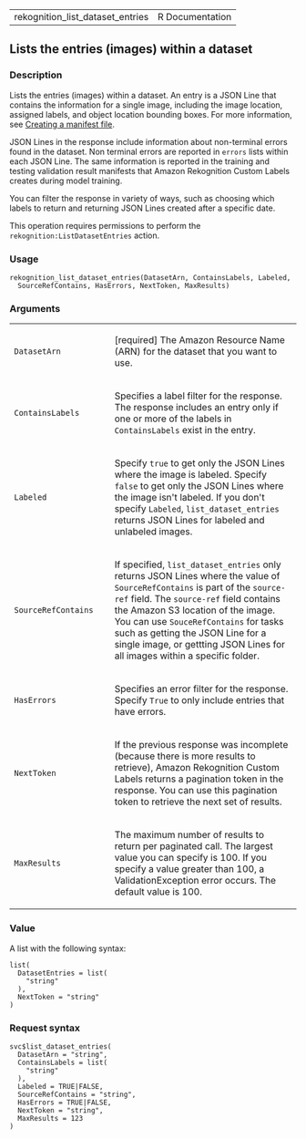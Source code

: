 <table style="width: 100%;">
<tbody>
<tr class="odd">
<td>rekognition_list_dataset_entries</td>
<td style="text-align: right;">R Documentation</td>
</tr>
</tbody>
</table>

## Lists the entries (images) within a dataset

### Description

Lists the entries (images) within a dataset. An entry is a JSON Line
that contains the information for a single image, including the image
location, assigned labels, and object location bounding boxes. For more
information, see [Creating a manifest
file](https://docs.aws.amazon.com/rekognition/latest/customlabels-dg/).

JSON Lines in the response include information about non-terminal errors
found in the dataset. Non terminal errors are reported in `errors` lists
within each JSON Line. The same information is reported in the training
and testing validation result manifests that Amazon Rekognition Custom
Labels creates during model training.

You can filter the response in variety of ways, such as choosing which
labels to return and returning JSON Lines created after a specific date.

This operation requires permissions to perform the
`rekognition:ListDatasetEntries` action.

### Usage

    rekognition_list_dataset_entries(DatasetArn, ContainsLabels, Labeled,
      SourceRefContains, HasErrors, NextToken, MaxResults)

### Arguments

<table>
<colgroup>
<col style="width: 35%" />
<col style="width: 65%" />
</colgroup>
<tbody>
<tr class="odd">
<td><code
id="rekognition_list_dataset_entries_:_DatasetArn">DatasetArn</code></td>
<td><p>[required] The Amazon Resource Name (ARN) for the dataset that
you want to use.</p></td>
</tr>
<tr class="even">
<td><code
id="rekognition_list_dataset_entries_:_ContainsLabels">ContainsLabels</code></td>
<td><p>Specifies a label filter for the response. The response includes
an entry only if one or more of the labels in
<code>ContainsLabels</code> exist in the entry.</p></td>
</tr>
<tr class="odd">
<td><code
id="rekognition_list_dataset_entries_:_Labeled">Labeled</code></td>
<td><p>Specify <code>true</code> to get only the JSON Lines where the
image is labeled. Specify <code>false</code> to get only the JSON Lines
where the image isn't labeled. If you don't specify
<code>Labeled</code>, <code>list_dataset_entries</code> returns JSON
Lines for labeled and unlabeled images.</p></td>
</tr>
<tr class="even">
<td><code
id="rekognition_list_dataset_entries_:_SourceRefContains">SourceRefContains</code></td>
<td><p>If specified, <code>list_dataset_entries</code> only returns JSON
Lines where the value of <code>SourceRefContains</code> is part of the
<code>source-ref</code> field. The <code>source-ref</code> field
contains the Amazon S3 location of the image. You can use
<code>SouceRefContains</code> for tasks such as getting the JSON Line
for a single image, or gettting JSON Lines for all images within a
specific folder.</p></td>
</tr>
<tr class="odd">
<td><code
id="rekognition_list_dataset_entries_:_HasErrors">HasErrors</code></td>
<td><p>Specifies an error filter for the response. Specify
<code>True</code> to only include entries that have errors.</p></td>
</tr>
<tr class="even">
<td><code
id="rekognition_list_dataset_entries_:_NextToken">NextToken</code></td>
<td><p>If the previous response was incomplete (because there is more
results to retrieve), Amazon Rekognition Custom Labels returns a
pagination token in the response. You can use this pagination token to
retrieve the next set of results.</p></td>
</tr>
<tr class="odd">
<td><code
id="rekognition_list_dataset_entries_:_MaxResults">MaxResults</code></td>
<td><p>The maximum number of results to return per paginated call. The
largest value you can specify is 100. If you specify a value greater
than 100, a ValidationException error occurs. The default value is
100.</p></td>
</tr>
</tbody>
</table>

### Value

A list with the following syntax:

    list(
      DatasetEntries = list(
        "string"
      ),
      NextToken = "string"
    )

### Request syntax

    svc$list_dataset_entries(
      DatasetArn = "string",
      ContainsLabels = list(
        "string"
      ),
      Labeled = TRUE|FALSE,
      SourceRefContains = "string",
      HasErrors = TRUE|FALSE,
      NextToken = "string",
      MaxResults = 123
    )
